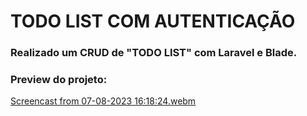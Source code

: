 # TODO LIST COM AUTENTICAÇÃO

### Realizado um CRUD de "TODO LIST" com Laravel e Blade.

### Preview do projeto:
[Screencast from 07-08-2023 16:18:24.webm](https://github.com/brunojuwer/todolist-laravel/assets/60712131/dd86ab65-6d2c-4b47-bd91-fdc3405f5f4e)
